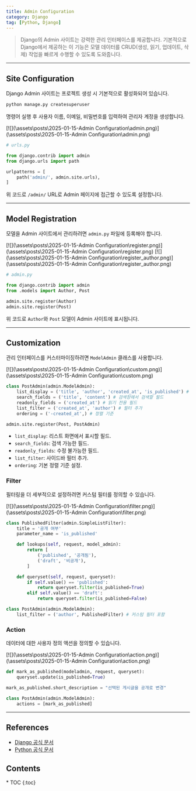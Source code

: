 ```yaml
---
title: Admin Configuration
category: Django
tag: [Python, Django]
---
```


> Django의 Admin 사이트는 강력한 관리 인터페이스를 제공합니다. 기본적으로 Django에서 제공하는 이 기능은 모델 데이터를 CRUD(생성, 읽기, 업데이트, 삭제) 작업을 빠르게 수행할 수 있도록 도와줍니다. 

---

## Site Configuration
Django Admin 사이트는 프로젝트 생성 시 기본적으로 활성화되어 있습니다. 

```bash
python manage.py createsuperuser
```
명령어 실행 후 사용자 이름, 이메일, 비밀번호를 입력하여 관리자 계정을 생성합니다.

[![](\assets\posts\2025-01-15-Admin Configuration\admin.png)](\assets\posts\2025-01-15-Admin Configuration\admin.png)
```python
# urls.py

from django.contrib import admin
from django.urls import path

urlpatterns = [
    path('admin/', admin.site.urls),
]
```
위 코드로 `/admin/` URL로 Admin 페이지에 접근할 수 있도록 설정합니다.

---

## Model Registration
모델을 Admin 사이트에서 관리하려면 `admin.py` 파일에 등록해야 합니다.

[![](\assets\posts\2025-01-15-Admin Configuration\register.png)](\assets\posts\2025-01-15-Admin Configuration\register.png)
[![](\assets\posts\2025-01-15-Admin Configuration\register_author.png)](\assets\posts\2025-01-15-Admin Configuration\register_author.png)
```python
# admin.py

from django.contrib import admin
from .models import Author, Post

admin.site.register(Author)
admin.site.register(Post)
```
위 코드로 `Author`와 `Post` 모델이 Admin 사이트에 표시됩니다.

---

## Customization
관리 인터페이스를 커스터마이징하려면 `ModelAdmin` 클래스를 사용합니다.

[![](\assets\posts\2025-01-15-Admin Configuration\custom.png)](\assets\posts\2025-01-15-Admin Configuration\custom.png)
```python
class PostAdmin(admin.ModelAdmin):
    list_display = ('title', 'author', 'created_at', 'is_published') # 리스트에 표시할 필드
    search_fields = ('title', 'content') # 검색창에서 검색할 필드
    readonly_fields = ('created_at') # 읽기 전용 필드
    list_filter = ('created_at', 'author') # 필터 추가
    ordering = ('-created_at',) # 정렬 기준

admin.site.register(Post, PostAdmin)
```
- `list_display`: 리스트 화면에서 표시할 필드.
- `search_fields`: 검색 가능한 필드.
- `readonly_fields`: 수정 불가능한 필드.
- `list_filter`: 사이드바 필터 추가.
- `ordering`: 기본 정렬 기준 설정.

### Filter
필터링을 더 세부적으로 설정하려면 커스텀 필터를 정의할 수 있습니다.

[![](\assets\posts\2025-01-15-Admin Configuration\filter.png)](\assets\posts\2025-01-15-Admin Configuration\filter.png)
```python
class PublishedFilter(admin.SimpleListFilter):
    title = '공개 여부'
    parameter_name = 'is_published'

    def lookups(self, request, model_admin):
        return [
            ('published', '공개됨'),
            ('draft', '비공개'),
        ]

    def queryset(self, request, queryset):
        if self.value() == 'published':
            return queryset.filter(is_published=True)
        elif self.value() == 'draft':
            return queryset.filter(is_published=False)

class PostAdmin(admin.ModelAdmin):
    list_filter = ('author', PublishedFilter) # 커스텀 필터 포함
```

### Action
데이터에 대한 사용자 정의 액션을 정의할 수 있습니다.

[![](\assets\posts\2025-01-15-Admin Configuration\action.png)](\assets\posts\2025-01-15-Admin Configuration\action.png)
```python
def mark_as_published(modeladmin, request, queryset):
    queryset.update(is_published=True)

mark_as_published.short_description = "선택된 게시글을 공개로 변경"

class PostAdmin(admin.ModelAdmin):
    actions = [mark_as_published]
```

---

## References
- [Django 공식 문서](https://www.djangoproject.com/)
- [Python 공식 문서](https://docs.python.org/3/)

<nav class="post-toc" markdown="1">
  <h2>Contents</h2>
* TOC
{:toc}
</nav>
